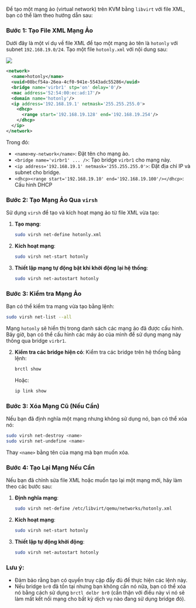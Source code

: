 Để tạo một mạng ảo (virtual network) trên KVM bằng `libvirt` với file XML, bạn có thể làm theo hướng dẫn sau:

### Bước 1: Tạo File XML Mạng Ảo

Dưới đây là một ví dụ về file XML để tạo một mạng ảo tên là `hotonly` với subnet `192.168.19.0/24`. Tạo một file `hotonly.xml` với nội dung sau:

![](https://img001.prntscr.com/file/img001/XMnFm7ffRi-mR8osQcuz9g.png)
```xml
<network>
  <name>hotonly</name>
  <uuid>08bcf54a-26ea-4cf0-941e-5543adc55286</uuid>
  <bridge name='virbr1' stp='on' delay='0'/>
  <mac address='52:54:00:ec:ad:17'/>
  <domain name='hotonly'/>
  <ip address='192.168.19.1' netmask='255.255.255.0'>
    <dhcp>
      <range start='192.168.19.128' end='192.168.19.254'/>
    </dhcp>
  </ip>
</network>

```

Trong đó:
- `<name>my-network</name>`: Đặt tên cho mạng ảo.
- `<bridge name='virbr1' ... />`: Tạo bridge `virbr1` cho mạng này.
- `<ip address='192.168.19.1' netmask='255.255.255.0'>`: Đặt địa chỉ IP và subnet cho bridge.
- `<dhcp><range start='192.168.19.10' end='192.168.19.100'/></dhcp>`: Cấu hình DHCP

### Bước 2: Tạo Mạng Ảo Qua `virsh`

Sử dụng `virsh` để tạo và kích hoạt mạng ảo từ file XML vừa tạo:

1. **Tạo mạng**:
   ```bash
   sudo virsh net-define hotonly.xml
   ```

2. **Kích hoạt mạng**:
   ```bash
   sudo virsh net-start hotonly
   ```

3. **Thiết lập mạng tự động bật khi khởi động lại hệ thống**:
   ```bash
   sudo virsh net-autostart hotonly
   ```

### Bước 3: Kiểm tra Mạng Ảo

Bạn có thể kiểm tra mạng vừa tạo bằng lệnh:

```bash
sudo virsh net-list --all
```

Mạng `hotonly` sẽ hiển thị trong danh sách các mạng ảo đã được cấu hình. Bây giờ, bạn có thể cấu hình các máy ảo của mình để sử dụng mạng này thông qua bridge `virbr1`.

2. **Kiểm tra các bridge hiện có**:
   Kiểm tra các bridge trên hệ thống bằng lệnh:
   ```bash
   brctl show
   ```
   Hoặc:
   ```bash
   ip link show
   ```


### Bước 3: Xóa Mạng Cũ (Nếu Cần)

Nếu bạn đã định nghĩa một mạng nhưng không sử dụng nó, bạn có thể xóa nó:

```bash
sudo virsh net-destroy <name>
sudo virsh net-undefine <name>
```

Thay `<name>` bằng tên của mạng mà bạn muốn xóa.

### Bước 4: Tạo Lại Mạng Nếu Cần

Nếu bạn đã chỉnh sửa file XML hoặc muốn tạo lại một mạng mới, hãy làm theo các bước sau:

1. **Định nghĩa mạng**:
   ```bash
   sudo virsh net-define /etc/libvirt/qemu/networks/hotonly.xml
   ```

2. **Kích hoạt mạng**:
   ```bash
   sudo virsh net-start hotonly
   ```

3. **Thiết lập tự động khởi động**:
   ```bash
   sudo virsh net-autostart hotonly
   ```

### Lưu ý:
- Đảm bảo rằng bạn có quyền truy cập đầy đủ để thực hiện các lệnh này.
- Nếu bridge `br0` đã tồn tại nhưng bạn không cần nó nữa, bạn có thể xóa nó bằng cách sử dụng `brctl delbr br0` (cẩn thận với điều này vì nó sẽ làm mất kết nối mạng cho bất kỳ dịch vụ nào đang sử dụng bridge đó).
